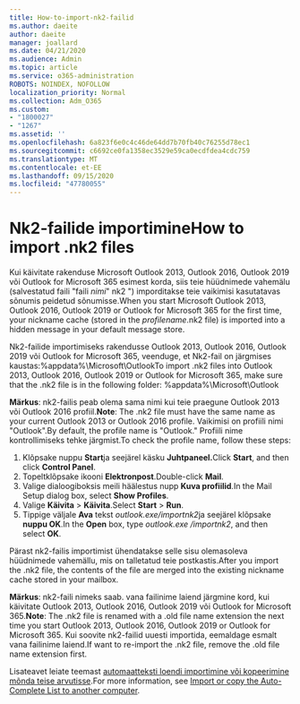 ```yaml
---
title: How-to-import-nk2-failid
ms.author: daeite
author: daeite
manager: joallard
ms.date: 04/21/2020
ms.audience: Admin
ms.topic: article
ms.service: o365-administration
ROBOTS: NOINDEX, NOFOLLOW
localization_priority: Normal
ms.collection: Adm_O365
ms.custom:
- "1800027"
- "1267"
ms.assetid: ''
ms.openlocfilehash: 6a823f6e0c4c46de64dd7b70fb40c76255d78ec1
ms.sourcegitcommit: c6692ce0fa1358ec3529e59ca0ecdfdea4cdc759
ms.translationtype: MT
ms.contentlocale: et-EE
ms.lasthandoff: 09/15/2020
ms.locfileid: "47780055"
---
```

# <a name="how-to-import-nk2-files"></a><span data-ttu-id="86a86-102">Nk2-failide importimine</span><span class="sxs-lookup"><span data-stu-id="86a86-102">How to import .nk2 files</span></span> 

<span data-ttu-id="86a86-103">Kui käivitate rakenduse Microsoft Outlook 2013, Outlook 2016, Outlook 2019 või Outlook for Microsoft 365 esimest korda, siis teie hüüdnimede vahemälu (salvestatud faili "faili *nimi*" nk2 ") imporditakse teie vaikimisi kasutatavas sõnumis peidetud sõnumisse.</span><span class="sxs-lookup"><span data-stu-id="86a86-103">When you start Microsoft Outlook 2013, Outlook 2016, Outlook 2019 or Outlook for Microsoft 365 for the first time, your nickname cache (stored in the *profilename*.nk2 file) is imported into a hidden message in your default message store.</span></span>

<span data-ttu-id="86a86-104">Nk2-failide importimiseks rakendusse Outlook 2013, Outlook 2016, Outlook 2019 või Outlook for Microsoft 365, veenduge, et Nk2-fail on järgmises kaustas:%appdata%\Microsoft\Outlook</span><span class="sxs-lookup"><span data-stu-id="86a86-104">To import .nk2 files into Outlook 2013, Outlook 2016, Outlook 2019 or Outlook for Microsoft 365, make sure that the .nk2 file is in the following folder: %appdata%\Microsoft\Outlook</span></span>

<span data-ttu-id="86a86-105">**Märkus**: nk2-failis peab olema sama nimi kui teie praegune Outlook 2013 või Outlook 2016 profiil.</span><span class="sxs-lookup"><span data-stu-id="86a86-105">**Note**: The .nk2 file must have the same name as your current Outlook 2013 or Outlook 2016 profile.</span></span> <span data-ttu-id="86a86-106">Vaikimisi on profiili nimi "Outlook".</span><span class="sxs-lookup"><span data-stu-id="86a86-106">By default, the profile name is "Outlook."</span></span> <span data-ttu-id="86a86-107">Profiili nime kontrollimiseks tehke järgmist.</span><span class="sxs-lookup"><span data-stu-id="86a86-107">To check the profile name, follow these steps:</span></span> 
1. <span data-ttu-id="86a86-108">Klõpsake nuppu **Start**ja seejärel käsku **Juhtpaneel.**</span><span class="sxs-lookup"><span data-stu-id="86a86-108">Click **Start**, and then click **Control Panel**.</span></span>
2. <span data-ttu-id="86a86-109">Topeltklõpsake ikooni **Elektronpost**.</span><span class="sxs-lookup"><span data-stu-id="86a86-109">Double-click **Mail**.</span></span>
3. <span data-ttu-id="86a86-110">Valige dialoogiboksis meili häälestus nupp **Kuva profiilid**.</span><span class="sxs-lookup"><span data-stu-id="86a86-110">In the Mail Setup dialog box, select **Show Profiles**.</span></span>
4. <span data-ttu-id="86a86-111">Valige **Käivita**  >  **Käivita**.</span><span class="sxs-lookup"><span data-stu-id="86a86-111">Select **Start** > **Run**.</span></span>
5. <span data-ttu-id="86a86-112">Tippige väljale **Ava** tekst *outlook.exe/importnk2*ja seejärel klõpsake **nuppu OK**.</span><span class="sxs-lookup"><span data-stu-id="86a86-112">In the **Open** box, type *outlook.exe /importnk2*, and then select **OK**.</span></span> 

<span data-ttu-id="86a86-113">Pärast nk2-failis importimist ühendatakse selle sisu olemasoleva hüüdnimede vahemällu, mis on talletatud teie postkastis.</span><span class="sxs-lookup"><span data-stu-id="86a86-113">After you import the .nk2 file, the contents of the file are merged into the existing nickname cache stored in your mailbox.</span></span>

<span data-ttu-id="86a86-114">**Märkus**: nk2-faili nimeks saab. vana failinime laiend järgmine kord, kui käivitate Outlook 2013, Outlook 2016, Outlook 2019 või Outlook for Microsoft 365.</span><span class="sxs-lookup"><span data-stu-id="86a86-114">**Note**: The .nk2 file is renamed with a .old file name extension the next time you start Outlook 2013, Outlook 2016, Outlook 2019 or Outlook for Microsoft 365.</span></span> <span data-ttu-id="86a86-115">Kui soovite nk2-failid uuesti importida, eemaldage esmalt vana failinime laiend.</span><span class="sxs-lookup"><span data-stu-id="86a86-115">If want to re-import the .nk2 file, remove the .old file name extension first.</span></span>

<span data-ttu-id="86a86-116">Lisateavet leiate teemast [automaatteksti loendi importimine või kopeerimine mõnda teise arvutisse](https://support.microsoft.com/help/2806550/how-to-import-nk2-files-into-outlook%).</span><span class="sxs-lookup"><span data-stu-id="86a86-116">For more information, see [Import or copy the Auto-Complete List to another computer](https://support.microsoft.com/help/2806550/how-to-import-nk2-files-into-outlook%).</span></span>